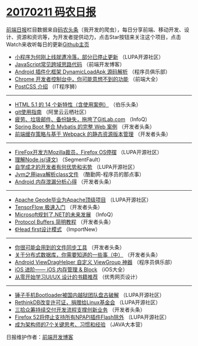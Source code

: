 # [20170211 码农日报](11.md)

[前端日报](http://caibaojian.com/c/news)栏目数据来自[码农头条](http://hao.caibaojian.com/)（我开发的爬虫），每日分享前端、移动开发、设计、资源和资讯等，为开发者提供动力，点击Star按钮来关注这个项目，点击Watch来收听每日的更新[Github主页](https://github.com/kujian/frontendDaily)
* [小程序为何刚上线就遭冷落，部分已停止更新](http://hao.caibaojian.com/25831.html) （LUPA开源社区）
* [JavaScript常见跨域思路代码](http://hao.caibaojian.com/25819.html) （前端开发博客）
* [Android 插件化框架 DynamicLoadApk 源码解析](http://hao.caibaojian.com/25779.html) （程序员俱乐部）
* [Chrome 开发者控制台中，你可能意想不到的功能](http://hao.caibaojian.com/25763.html) （前端大全）
* [PostCSS 介绍](http://hao.caibaojian.com/25814.html) （IT程序狮）

***
* [HTML 5.1 的 14 个新特性（含使用案例）](http://hao.caibaojian.com/25794.html) （伯乐头条）
* [git使用指南](http://hao.caibaojian.com/25764.html) （阿里云云栖社区）
* [疲劳、垃圾邮件、备份缺失，拖垮了GitLab.com](http://hao.caibaojian.com/25747.html) （InfoQ）
* [Spring Boot 整合 Mybatis 的完整 Web 案例](http://hao.caibaojian.com/25782.html) （开发者头条）
* [前端缓存策略与基于 Webpack 的静态资源版本管理](http://hao.caibaojian.com/25839.html) （开发者头条）

***
* [FireFox开发方Mozilla裁员，Firefox OS停摆](http://hao.caibaojian.com/25829.html) （LUPA开源社区）
* [理解Node.js(译文)](http://hao.caibaojian.com/25800.html) （SegmentFault）
* [自学成才的开发者有何优势和劣势](http://hao.caibaojian.com/25770.html) （LUPA开源社区）
* [Jvm之用java解析class文件](http://hao.caibaojian.com/25813.html) （酷勤网-程序员的那点事）
* [Android 内存泄漏分析心得](http://hao.caibaojian.com/25833.html) （开发者头条）

***
* [Apache Geode毕业为Apache顶级项目](http://hao.caibaojian.com/25769.html) （LUPA开源社区）
* [TensorFlow 极速入门](http://hao.caibaojian.com/25780.html) （开发者头条）
* [Microsoft规划了.NET的未来发展](http://hao.caibaojian.com/25748.html) （InfoQ）
* [Protocol Buffers 简明教程](http://hao.caibaojian.com/25781.html) （开发者头条）
* [《Head first设计模式](http://hao.caibaojian.com/25749.html) （ImportNew）

***
* [你很可能会用到的文件同步工具](http://hao.caibaojian.com/25840.html) （开发者头条）
* [关于分布式数据库，你需要知道的一些事（中）](http://hao.caibaojian.com/25785.html) （开发者头条）
* [Android ViewDragHelper 自定义 ViewGroup 神器](http://hao.caibaojian.com/25775.html) （程序员俱乐部）
* [iOS 进阶—— iOS 内存管理 &#038; Block](http://hao.caibaojian.com/25751.html) （iOS大全）
* [从零开始学习UI/UX 设计的书籍推荐](http://hao.caibaojian.com/25822.html) （优秀网页设计）

***
* [锤子手机Bootloader被国内越狱团队盘古破解](http://hao.caibaojian.com/25828.html) （LUPA开源社区）
* [RethinkDB改变许可证，捐赠给Linux基金会](http://hao.caibaojian.com/25772.html) （LUPA开源社区）
* [三拾众筹持续交付开发流程支撑创新业务](http://hao.caibaojian.com/25783.html) （开发者头条）
* [Firefox 52将停止支持所有NPAPI插件Flash除外](http://hao.caibaojian.com/25773.html) （LUPA开源社区）
* [成为架构师的7个关键思考、习惯和经验](http://hao.caibaojian.com/25774.html) （JAVA大本营）

日报维护作者：[前端开发博客](http://caibaojian.com/) 